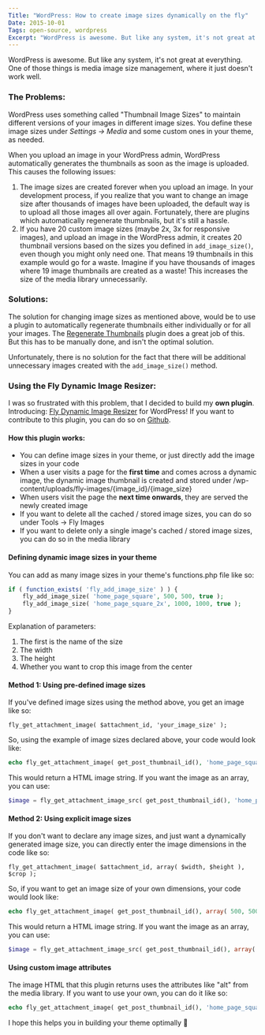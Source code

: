 ```yaml
---
Title: "WordPress: How to create image sizes dynamically on the fly"
Date: 2015-10-01
Tags: open-source, wordpress
Excerpt: "WordPress is awesome. But like any system, it's not great at everything. One of those things is media image size management, where it just doesn't work well."
---
```


WordPress is awesome. But like any system, it's not great at everything. One of those things is media image size management, where it just doesn't work well.

### The Problems:

WordPress uses something called "Thumbnail Image Sizes" to maintain different versions of your images in different image sizes. You define these image sizes under *Settings -> Media* and some custom ones in your theme, as needed.

When you upload an image in your WordPress admin, WordPress automatically generates the thumbnails as soon as the image is uploaded. This causes the following issues:

1. The image sizes are created forever when you upload an image. In your development process, if you realize that you want to change an image size after thousands of images have been uploaded, the default way is to upload all those images all over again. Fortunately, there are plugins which automatically regenerate thumbnails, but it's still a hassle.
2. If you have 20 custom image sizes (maybe 2x, 3x for responsive images), and upload an image in the WordPress admin, it creates 20 thumbnail versions based on the sizes you defined in `add_image_size()`, even though you might only need one. That means 19 thumbnails in this example would go for a waste. Imagine if you have thousands of images where 19 image thumbnails are created as a waste! This increases the size of the media library unnecessarily.

### Solutions:

The solution for changing image sizes as mentioned above, would be to use a plugin to automatically regenerate thumbnails either individually or for all your images. The [Regenerate Thumbnails](https://wordpress.org/plugins/regenerate-thumbnails/) plugin does a great job of this. But this has to be manually done, and isn't the optimal solution.

Unfortunately, there is no solution for the fact that there will be additional unnecessary images created with the `add_image_size()` method.

### Using the Fly Dynamic Image Resizer:

I was so frustrated with this problem, that I decided to build my **own plugin**. Introducing: [Fly Dynamic Image Resizer](https://wordpress.org/plugins/fly-dynamic-image-resizer/) for WordPress! If you want to contribute to this plugin, you can do so on [Github](https://github.com/junaidbhura/fly-dynamic-image-resizer).

#### How this plugin works:

- You can define image sizes in your theme, or just directly add the image sizes in your code
- When a user visits a page for the **first time** and comes across a dynamic image, the dynamic image thumbnail is created and stored under /wp-content/uploads/fly-images/{image_id}/{image_size}
- When users visit the page the **next time onwards**, they are served the newly created image
- If you want to delete all the cached / stored image sizes, you can do so under Tools -> Fly Images
- If you want to delete only a single image's cached / stored image sizes, you can do so in the media library

#### **Defining dynamic image sizes in your theme**

You can add as many image sizes in your theme's functions.php file like so:

```php
if ( function_exists( 'fly_add_image_size' ) ) {
    fly_add_image_size( 'home_page_square', 500, 500, true );
    fly_add_image_size( 'home_page_square_2x', 1000, 1000, true );
}
```

Explanation of parameters:

1. The first is the name of the size
2. The width
3. The height
4. Whether you want to crop this image from the center

#### Method 1: Using pre-defined image sizes

If you've defined image sizes using the method above, you get an image like so:

`fly_get_attachment_image( $attachment_id, 'your_image_size' );`

So, using the example of image sizes declared above, your code would look like:

```php
echo fly_get_attachment_image( get_post_thumbnail_id(), 'home_page_square' );
```

This would return a HTML image string. If you want the image as an array, you can use:

```php
$image = fly_get_attachment_image_src( get_post_thumbnail_id(), 'home_page_square' );
```

#### Method 2: Using explicit image sizes

If you don't want to declare any image sizes, and just want a dynamically generated image size, you can directly enter the image dimensions in the code like so:

`fly_get_attachment_image( $attachment_id, array( $width, $height ), $crop );`

So, if you want to get an image size of your own dimensions, your code would look like:

```php
echo fly_get_attachment_image( get_post_thumbnail_id(), array( 500, 500 ), true );
```

This would return a HTML image string. If you want the image as an array, you can use:

```php
$image = fly_get_attachment_image_src( get_post_thumbnail_id(), array( 500, 500 ), true );
```

#### Using custom image attributes

The image HTML that this plugin returns uses the attributes like "alt" from the media library. If you want to use your own, you can do it like so:

```php
echo fly_get_attachment_image( get_post_thumbnail_id(), 'home_page_square', null, array( 'alt' => 'My custom alt value!' ) );
```

I hope this helps you in building your theme optimally 🙂 
